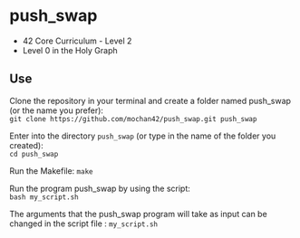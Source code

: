 # push_swap
* 42 Core Curriculum - Level 2
* Level 0 in the Holy Graph<br>


## Use

Clone the repository in your terminal and create a folder named push_swap (or the name you prefer):<br>
`git clone https://github.com/mochan42/push_swap.git push_swap`

Enter into the directory `push_swap` (or type in the name of the folder you created):<br>
`cd push_swap`

Run the Makefile:
`make`

Run the program push_swap by using the script:<br>
`bash my_script.sh`

The arguments that the push_swap program will take as input can be changed in the script file : `my_script.sh`
